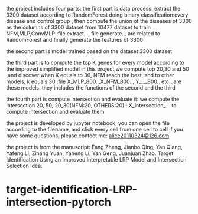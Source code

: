 the project includes four parts:
the first part is data process: extract the 3300 dataset according to RandomForest doing binary classification:every disease and control group
, then compute the union of the diseases of 3300 as the columns of 3300 dataset from 10477 dataset to train NFM,MLP,ConvMLP
:file extract..., file generate... are related to RandomForest and finally generate the features of 3300


the second part is model trained based on the dataset 3300 dataset


the third part is to compute the top K genes for every model according to the improved simplified model
in this project,we compute top 20,30 and 50 ,and discover when K equals to 30, NFM reach the best, and to other models, k equals 30
:file X_MLP_800..,X_NFM_800.., Y_.__800.. etc., are these models. they includes the functions of the second and the third


the fourth part is compute intersection and evaluate it: we compute the intersection 20, 50, 20_30(NFM:20, OTHERS:20)
: X_intersection_... to compute intersection and evaluate them

the project is developed by jupyter notebook, you can open the file according to the filename, and click every cell from one cell to cell
if you have some questions, please contect me: alice20110324@126.com

the project is from the manuscript: Fang Zheng, Jianbo Qing, Yan Qiang, Yafeng Li, Zihang Yuan, Yaheng Li, Yan Geng, Juanjuan Zhao. Target Identification Using an Improved Interpretable LRP Model and Intersection Selection Idea. 

# target-identification-LRP-intersection-pytorch
